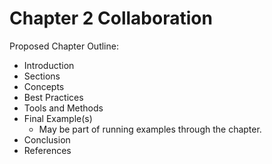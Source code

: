 # Chapter 2 Collaboration
Proposed Chapter Outline:
- Introduction
- Sections
- Concepts
- Best Practices
- Tools and Methods
- Final Example(s) 
	- May be part of running examples through the chapter.
- Conclusion
- References

